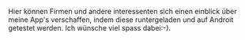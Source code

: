 Hier können Firmen und andere interessenten sich einen einblick über meine App's verschaffen, indem diese runtergeladen und auf Androit getestet werden.
Ich wünsche viel spass dabei:-).
